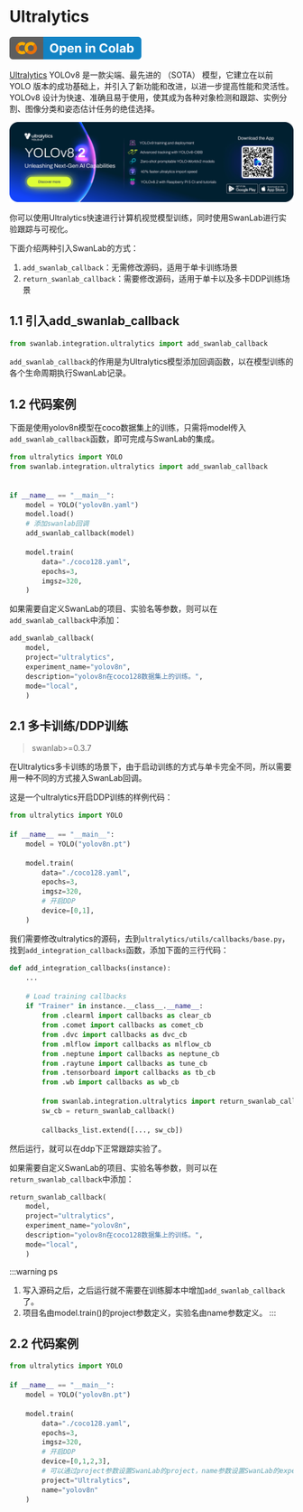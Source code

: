 # Ultralytics

[![](/assets/colab.svg)](https://colab.research.google.com/drive/1RAT2vSrvET4wEDd9syeDrgz0KBUDQAR1?usp=sharing)

[Ultralytics](https://github.com/ultralytics/ultralytics) YOLOv8 是一款尖端、最先进的 （SOTA） 模型，它建立在以前 YOLO 版本的成功基础上，并引入了新功能和改进，以进一步提高性能和灵活性。YOLOv8 设计为快速、准确且易于使用，使其成为各种对象检测和跟踪、实例分割、图像分类和姿态估计任务的绝佳选择。

![ultralytics](/assets/ig-ultralytics.png)

你可以使用Ultralytics快速进行计算机视觉模型训练，同时使用SwanLab进行实验跟踪与可视化。

下面介绍两种引入SwanLab的方式：  
1. `add_swanlab_callback`：无需修改源码，适用于单卡训练场景
2. `return_swanlab_callback`：需要修改源码，适用于单卡以及多卡DDP训练场景

## 1.1 引入add_swanlab_callback

```python
from swanlab.integration.ultralytics import add_swanlab_callback
```

`add_swanlab_callback`的作用是为Ultralytics模型添加回调函数，以在模型训练的各个生命周期执行SwanLab记录。

## 1.2 代码案例

下面是使用yolov8n模型在coco数据集上的训练，只需将model传入`add_swanlab_callback`函数，即可完成与SwanLab的集成。

```python {9}
from ultralytics import YOLO
from swanlab.integration.ultralytics import add_swanlab_callback


if __name__ == "__main__":
    model = YOLO("yolov8n.yaml")
    model.load()
    # 添加swanlab回调
    add_swanlab_callback(model)

    model.train(
        data="./coco128.yaml",
        epochs=3, 
        imgsz=320,
    )
```

如果需要自定义SwanLab的项目、实验名等参数，则可以在`add_swanlab_callback`中添加：

```python
add_swanlab_callback(
    model,
    project="ultralytics",
    experiment_name="yolov8n",
    description="yolov8n在coco128数据集上的训练。",
    mode="local",
    )
```

## 2.1 多卡训练/DDP训练

> swanlab>=0.3.7

在Ultralytics多卡训练的场景下，由于启动训练的方式与单卡完全不同，所以需要用一种不同的方式接入SwanLab回调。

这是一个ultralytics开启DDP训练的样例代码：

```python
from ultralytics import YOLO

if __name__ == "__main__":
    model = YOLO("yolov8n.pt")

    model.train(
        data="./coco128.yaml",
        epochs=3, 
        imgsz=320,
        # 开启DDP
        device=[0,1],
    )
```

我们需要修改ultralytics的源码，去到`ultralytics/utils/callbacks/base.py`，找到`add_integration_callbacks`函数，添加下面的三行代码：

```python (15,16,18)
def add_integration_callbacks(instance):
    ...
    
    # Load training callbacks
    if "Trainer" in instance.__class__.__name__:
        from .clearml import callbacks as clear_cb
        from .comet import callbacks as comet_cb
        from .dvc import callbacks as dvc_cb
        from .mlflow import callbacks as mlflow_cb
        from .neptune import callbacks as neptune_cb
        from .raytune import callbacks as tune_cb
        from .tensorboard import callbacks as tb_cb
        from .wb import callbacks as wb_cb

        from swanlab.integration.ultralytics import return_swanlab_callback
        sw_cb = return_swanlab_callback()

        callbacks_list.extend([..., sw_cb])
```

然后运行，就可以在ddp下正常跟踪实验了。

如果需要自定义SwanLab的项目、实验名等参数，则可以在`return_swanlab_callback`中添加：

```python
return_swanlab_callback(
    model,
    project="ultralytics",
    experiment_name="yolov8n",
    description="yolov8n在coco128数据集上的训练。",
    mode="local",
    )
```

:::warning ps
1. 写入源码之后，之后运行就不需要在训练脚本中增加`add_swanlab_callback`了。
2. 项目名由model.train()的project参数定义，实验名由name参数定义。
:::

## 2.2 代码案例

```python
from ultralytics import YOLO

if __name__ == "__main__":
    model = YOLO("yolov8n.pt")

    model.train(
        data="./coco128.yaml",
        epochs=3, 
        imgsz=320,
        # 开启DDP
        device=[0,1,2,3],
        # 可以通过project参数设置SwanLab的project，name参数设置SwanLab的experiment_name
        project="Ultralytics",
        name="yolov8n"
    )
```